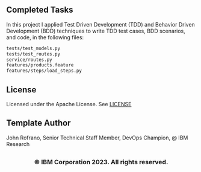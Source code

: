 ## Completed Tasks

In this project I applied Test Driven Development (TDD) and Behavior Driven Development (BDD) techniques to write TDD test cases, BDD scenarios, and code, in the following files:

```bash
tests/test_models.py
tests/test_routes.py
service/routes.py
features/products.feature
features/steps/load_steps.py
```

## License

Licensed under the Apache License. See [LICENSE](/LICENSE)

## Template Author

John Rofrano, Senior Technical Staff Member, DevOps Champion, @ IBM Research

## <h3 align="center"> © IBM Corporation 2023. All rights reserved. <h3/>
